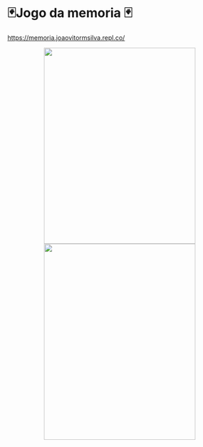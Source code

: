 #  🃏Jogo da memoria 🃏
https://memoria.joaovitormsilva.repl.co/
<div align="center">
 <img height="440" width="340"src="https://user-images.githubusercontent.com/92586786/187911933-9c9f6a9d-39f0-4e58-8cf7-091958967a41.jpg"/>
 <img height="440" width="340"src="https://user-images.githubusercontent.com/92586786/187947381-0d1ed5a5-dc9c-4ac4-881a-55dca2b022a1.jpg"/>
</div>


